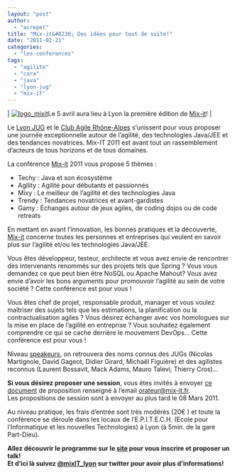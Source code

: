 ```yaml
---
layout: "post"
author: 
  - "acrepet"
title: "Mix-it&#8230; Des idées pour tout de suite!"
date: "2011-02-21"
categories: 
  - "les-conferences"
tags: 
  - "agilite"
  - "cara"
  - "java"
  - "lyon-jug"
  - "mix-it"
---
```


| [![logo_mixit](/assets/2011/02/2011-02-21-mix-it-des-idees-pour-tout-de-suite/logo-mixit2011_small-300x75.png "logo_mixit")](http://www.mix-it.fr/)Le 5 avril aura lieu à Lyon la première édition de [Mix-it](http://www.mix-it.fr/)! |

Le [Lyon JUG](http://www.lyonjug.org/) et le [Club Agile Rhône-Alpes](http://clubagile.org/) s’unissent pour vous proposer une journée exceptionnelle autour de l’agilité, des technologies Java/JEE et des tendances novatrices. Mix-IT 2011 est avant tout un rassemblement d’acteurs de tous horizons et de tous domaines.

La conférence [Mix-it](http://www.mix-it.fr/) 2011 vous propose 5 thèmes :

- Techy : Java et son écosystème
- Agility : Agilité pour débutants et passionnés
- Mixy : Le meilleur de l’agilité et des technologies Java
- Trendy : Tendances novatrices et avant-gardistes
- Gamy : Échanges autour de jeux agiles, de coding dojos ou de code retreats

En mettant en avant l’innovation, les bonnes pratiques et la découverte, [Mix-it](http://www.mix-it.fr/) concerne toutes les personnes et entreprises qui veulent en savoir plus sur l’agilité et/ou les technologies Java/JEE.

Vous êtes développeur, testeur, architecte et vous avez envie de rencontrer des intervenants renommés sur des projets tels que Spring ? Vous vous demandez ce que peut bien être NoSQL ou Apache Mahout? Vous avez envie d’avoir les bons arguments pour promouvoir l’agilité au sein de votre société ? Cette conférence est pour vous !

Vous êtes chef de projet, responsable produit, manager et vous voulez maîtriser des sujets tels que les estimations, la planification ou la contractualisation agiles ? Vous désirez échanger avec vos homologues sur la mise en place de l’agilité en entreprise ? Vous souhaitez également comprendre ce qui se cache derrière le mouvement DevOps… Cette conférence est pour vous !

Niveau [speakeurs](http://www.mix-it.fr/speakers), on retrouvera des noms connus des JUGs (Nicolas Martignole, David Gageot, Didier Girard, Michaël Figuière) et des agilistes reconnus (Laurent Bossavit, Mack Adams, Mauro Talevi, Thierry Cros)…

**Si vous désirez proposer une session**, vous êtes invités à envoyer [ce document](http://www.mix-it.fr/public/doc/Appel_orateurs_Mix-IT_2011.doc) de proposition renseigné à l’email orateur@mix-it.fr.  
Les propositions de session sont à envoyer au plus tard le 08 Mars 2011.

Au niveau pratique, les frais d’entrée sont très modérés (20€ ) et toute la conférence se déroule dans les locaux de l’E.P.I.T.E.C.H. (Ecole pour l’Informatique et les nouvelles Technologies) à Lyon (à 5min. de la gare Part-Dieu).

**Allez découvrir le programme sur le [site](http://www.mix-it.fr/sessions) pour vous inscrire et proposer un talk!  
Et d’ici là suivez [@mixIT\_lyon](http://twitter.com/mixIT_lyon) sur twitter pour avoir plus d’informations!**
